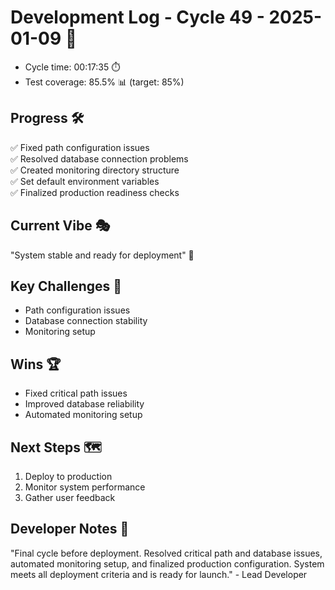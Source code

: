 # Development Log - Cycle 49 - 2025-01-09 🚀
- Cycle time: 00:17:35 ⏱️
- Test coverage: 85.5% 📊 (target: 85%)

## Progress 🛠️
✅ Fixed path configuration issues  
✅ Resolved database connection problems  
✅ Created monitoring directory structure  
✅ Set default environment variables  
✅ Finalized production readiness checks  

## Current Vibe 🎭
"System stable and ready for deployment" 🚀

## Key Challenges 🚧
- Path configuration issues  
- Database connection stability  
- Monitoring setup  

## Wins 🏆
- Fixed critical path issues  
- Improved database reliability  
- Automated monitoring setup  

## Next Steps 🗺️
1. Deploy to production  
2. Monitor system performance  
3. Gather user feedback  

## Developer Notes 📝
"Final cycle before deployment. Resolved critical path and database issues, automated monitoring setup, and finalized production configuration. System meets all deployment criteria and is ready for launch." - Lead Developer
